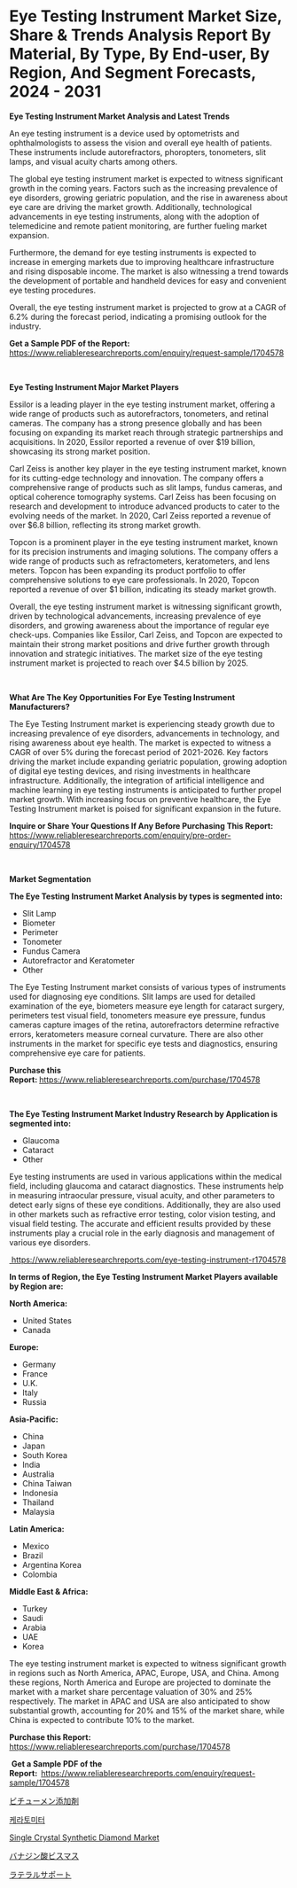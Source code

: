 <p><h1>Eye Testing Instrument Market Size, Share & Trends Analysis Report By Material, By Type, By End-user, By Region, And Segment Forecasts, 2024 - 2031</h1></p><p><strong>Eye Testing Instrument Market Analysis and Latest Trends</strong></p>
<p><p>An eye testing instrument is a device used by optometrists and ophthalmologists to assess the vision and overall eye health of patients. These instruments include autorefractors, phoropters, tonometers, slit lamps, and visual acuity charts among others.</p><p>The global eye testing instrument market is expected to witness significant growth in the coming years. Factors such as the increasing prevalence of eye disorders, growing geriatric population, and the rise in awareness about eye care are driving the market growth. Additionally, technological advancements in eye testing instruments, along with the adoption of telemedicine and remote patient monitoring, are further fueling market expansion.</p><p>Furthermore, the demand for eye testing instruments is expected to increase in emerging markets due to improving healthcare infrastructure and rising disposable income. The market is also witnessing a trend towards the development of portable and handheld devices for easy and convenient eye testing procedures.</p><p>Overall, the eye testing instrument market is projected to grow at a CAGR of 6.2% during the forecast period, indicating a promising outlook for the industry.</p></p>
<p><strong>Get a Sample PDF of the Report:&nbsp;</strong> <a href="https://www.reliableresearchreports.com/enquiry/request-sample/1704578">https://www.reliableresearchreports.com/enquiry/request-sample/1704578</a></p>
<p>&nbsp;</p>
<p><strong>Eye Testing Instrument Major Market Players</strong></p>
<p><p>Essilor is a leading player in the eye testing instrument market, offering a wide range of products such as autorefractors, tonometers, and retinal cameras. The company has a strong presence globally and has been focusing on expanding its market reach through strategic partnerships and acquisitions. In 2020, Essilor reported a revenue of over $19 billion, showcasing its strong market position.</p><p>Carl Zeiss is another key player in the eye testing instrument market, known for its cutting-edge technology and innovation. The company offers a comprehensive range of products such as slit lamps, fundus cameras, and optical coherence tomography systems. Carl Zeiss has been focusing on research and development to introduce advanced products to cater to the evolving needs of the market. In 2020, Carl Zeiss reported a revenue of over $6.8 billion, reflecting its strong market growth.</p><p>Topcon is a prominent player in the eye testing instrument market, known for its precision instruments and imaging solutions. The company offers a wide range of products such as refractometers, keratometers, and lens meters. Topcon has been expanding its product portfolio to offer comprehensive solutions to eye care professionals. In 2020, Topcon reported a revenue of over $1 billion, indicating its steady market growth.</p><p>Overall, the eye testing instrument market is witnessing significant growth, driven by technological advancements, increasing prevalence of eye disorders, and growing awareness about the importance of regular eye check-ups. Companies like Essilor, Carl Zeiss, and Topcon are expected to maintain their strong market positions and drive further growth through innovation and strategic initiatives. The market size of the eye testing instrument market is projected to reach over $4.5 billion by 2025.</p></p>
<p>&nbsp;</p>
<p><strong>What Are The Key Opportunities For Eye Testing Instrument Manufacturers?</strong></p>
<p><p>The Eye Testing Instrument market is experiencing steady growth due to increasing prevalence of eye disorders, advancements in technology, and rising awareness about eye health. The market is expected to witness a CAGR of over 5% during the forecast period of 2021-2026. Key factors driving the market include expanding geriatric population, growing adoption of digital eye testing devices, and rising investments in healthcare infrastructure. Additionally, the integration of artificial intelligence and machine learning in eye testing instruments is anticipated to further propel market growth. With increasing focus on preventive healthcare, the Eye Testing Instrument market is poised for significant expansion in the future.</p></p>
<p><strong>Inquire or Share Your Questions If Any Before Purchasing This Report:</strong> <a href="https://www.reliableresearchreports.com/enquiry/pre-order-enquiry/1704578">https://www.reliableresearchreports.com/enquiry/pre-order-enquiry/1704578</a></p>
<p>&nbsp;</p>
<p><strong>Market Segmentation</strong></p>
<p><strong>The Eye Testing Instrument Market Analysis by types is segmented into:</strong></p>
<p><ul><li>Slit Lamp</li><li>Biometer</li><li>Perimeter</li><li>Tonometer</li><li>Fundus Camera</li><li>Autorefractor and Keratometer</li><li>Other</li></ul></p>
<p><p>The Eye Testing Instrument market consists of various types of instruments used for diagnosing eye conditions. Slit lamps are used for detailed examination of the eye, biometers measure eye length for cataract surgery, perimeters test visual field, tonometers measure eye pressure, fundus cameras capture images of the retina, autorefractors determine refractive errors, keratometers measure corneal curvature. There are also other instruments in the market for specific eye tests and diagnostics, ensuring comprehensive eye care for patients.</p></p>
<p><strong>Purchase this Report:&nbsp;</strong><a href="https://www.reliableresearchreports.com/purchase/1704578">https://www.reliableresearchreports.com/purchase/1704578</a></p>
<p>&nbsp;</p>
<p><strong>The Eye Testing Instrument Market Industry Research by Application is segmented into:</strong></p>
<p><ul><li>Glaucoma</li><li>Cataract</li><li>Other</li></ul></p>
<p><p>Eye testing instruments are used in various applications within the medical field, including glaucoma and cataract diagnostics. These instruments help in measuring intraocular pressure, visual acuity, and other parameters to detect early signs of these eye conditions. Additionally, they are also used in other markets such as refractive error testing, color vision testing, and visual field testing. The accurate and efficient results provided by these instruments play a crucial role in the early diagnosis and management of various eye disorders.</p></p>
<p><a href="https://www.reliableresearchreports.com/eye-testing-instrument-r1704578">&nbsp;https://www.reliableresearchreports.com/eye-testing-instrument-r1704578</a></p>
<p><strong>In terms of Region, the Eye Testing Instrument Market Players available by Region are:</strong></p>
<p>
    <p> <strong> North America: </strong>
        <ul>
            <li>United States</li>
            <li>Canada</li>
        </ul>
        </p> 
    <p> <strong> Europe: </strong>
        <ul>
            <li>Germany</li>
            <li>France</li>
            <li>U.K.</li>
            <li>Italy</li>
            <li>Russia</li>
        </ul>
        </p> 
    <p> <strong> Asia-Pacific: </strong>
        <ul>
            <li>China</li>
            <li>Japan</li>
            <li>South Korea</li>
            <li>India</li>
            <li>Australia</li>
            <li>China Taiwan</li>
            <li>Indonesia</li>
            <li>Thailand</li>
            <li>Malaysia</li>
        </ul>
        </p> 
    <p> <strong> Latin America: </strong>
        <ul>
            <li>Mexico</li>
            <li>Brazil</li>
            <li>Argentina Korea</li>
            <li>Colombia</li>
        </ul>
        </p> 
    <p> <strong> Middle East & Africa: </strong>
        <ul>
            <li>Turkey</li>
            <li>Saudi</li>
            <li>Arabia</li>
            <li>UAE</li>
            <li>Korea</li>
        </ul>
    </p>
    </p>
<p><p>The eye testing instrument market is expected to witness significant growth in regions such as North America, APAC, Europe, USA, and China. Among these regions, North America and Europe are projected to dominate the market with a market share percentage valuation of 30% and 25% respectively. The market in APAC and USA are also anticipated to show substantial growth, accounting for 20% and 15% of the market share, while China is expected to contribute 10% to the market.</p></p>
<p><strong>Purchase this Report: </strong><a href="https://www.reliableresearchreports.com/purchase/1704578">https://www.reliableresearchreports.com/purchase/1704578</a></p>
<p>&nbsp;<strong>Get a Sample PDF of the Report:&nbsp;&nbsp;</strong><a href="https://www.reliableresearchreports.com/enquiry/request-sample/1704578">https://www.reliableresearchreports.com/enquiry/request-sample/1704578</a></p>
<p><strong></strong></p>
<p><p><a href="https://github.com/decker5351/Market-Research-Report-List-1/blob/main/730963650819.md">ビチューメン添加剤</a></p><p><a href="https://medium.com/@cathymaggio31/%EC%BC%80%EB%9D%BC%ED%86%A0%EB%AF%B8%ED%84%B0-%EC%8B%9C%EC%9E%A5-%EC%A2%85%EB%A5%98-%EC%9D%91%EC%9A%A9-%EB%B0%8F-%EC%A7%80%EB%A6%AC%EC%97%90-%EC%9D%98%ED%95%B4-%EC%B2%A0%EC%A0%80%ED%95%9C-%ED%8F%89%EA%B0%80-232e3d3367ea">케라토미터</a></p><p><a href="https://issuu.com/reportprime-2/docs/single-crystal-synthetic-diamond-market-size-2030.">Single Crystal Synthetic Diamond Market</a></p><p><a href="https://github.com/KaydenJohns1964/Market-Research-Report-List-1/blob/main/801921450818.md">バナジン酸ビスマス</a></p><p><a href="https://medium.com/@jack3lambert/%E6%A8%AA%E6%96%B9%E5%90%91%E6%94%AF%E6%8C%81%E5%B8%82%E5%A0%B4%E3%81%AF-%E5%B8%82%E5%A0%B4%E3%82%B7%E3%82%A7%E3%82%A2-%E3%82%B5%E3%82%A4%E3%82%BA-2031%E5%B9%B4%E3%81%BE%E3%81%A7%E3%81%AE%E4%BA%88%E6%B8%AC%E3%81%AB%E7%84%A6%E7%82%B9%E3%82%92%E5%BD%93%E3%81%A6%E3%81%A6%E3%81%84%E3%81%BE%E3%81%99-77596487f679">ラテラルサポート</a></p></p>